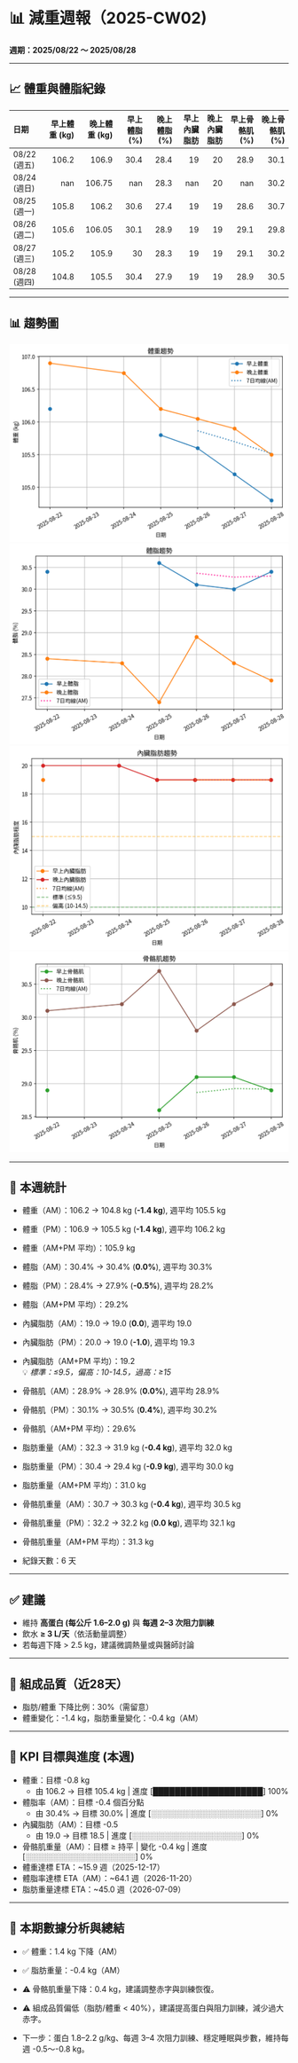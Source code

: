 # 📊 減重週報（2025-CW02)

**週期：2025/08/22 ～ 2025/08/28**  

---

## 📈 體重與體脂紀錄

| 日期         |   早上體重 (kg) |   晚上體重 (kg) |   早上體脂 (%) |   晚上體脂 (%) |   早上內臟脂肪 |   晚上內臟脂肪 |   早上骨骼肌 (%) |   晚上骨骼肌 (%) |
|:-------------|----------------:|----------------:|---------------:|---------------:|---------------:|---------------:|-----------------:|-----------------:|
| 08/22 (週五) |           106.2 |          106.9  |           30.4 |           28.4 |             19 |             20 |             28.9 |             30.1 |
| 08/24 (週日) |           nan   |          106.75 |          nan   |           28.3 |            nan |             20 |            nan   |             30.2 |
| 08/25 (週一) |           105.8 |          106.2  |           30.6 |           27.4 |             19 |             19 |             28.6 |             30.7 |
| 08/26 (週二) |           105.6 |          106.05 |           30.1 |           28.9 |             19 |             19 |             29.1 |             29.8 |
| 08/27 (週三) |           105.2 |          105.9  |           30   |           28.3 |             19 |             19 |             29.1 |             30.2 |
| 08/28 (週四) |           104.8 |          105.5  |           30.4 |           27.9 |             19 |             19 |             28.9 |             30.5 |

---

## 📊 趨勢圖

![體重趨勢](2025-CW02_weight_trend.png)
![體脂率趨勢](2025-CW02_bodyfat_trend.png)
![內臟脂肪趨勢](2025-CW02_visceral_fat_trend.png)
![骨骼肌趨勢](2025-CW02_muscle_trend.png)

---

## 📌 本週統計

- 體重（AM）：106.2 → 104.8 kg  (**-1.4 kg**), 週平均 105.5 kg  
- 體重（PM）：106.9 → 105.5 kg  (**-1.4 kg**), 週平均 106.2 kg  
- 體重（AM+PM 平均）：105.9 kg  

- 體脂（AM）：30.4% → 30.4%  (**0.0%**), 週平均 30.3%  
- 體脂（PM）：28.4% → 27.9%  (**-0.5%**), 週平均 28.2%  
- 體脂（AM+PM 平均）：29.2%  

- 內臟脂肪（AM）：19.0 → 19.0  (**0.0**), 週平均 19.0  
- 內臟脂肪（PM）：20.0 → 19.0  (**-1.0**), 週平均 19.3  
- 內臟脂肪（AM+PM 平均）：19.2  
  💡 *標準：≤9.5，偏高：10-14.5，過高：≥15*  

- 骨骼肌（AM）：28.9% → 28.9%  (**0.0%**), 週平均 28.9%  
- 骨骼肌（PM）：30.1% → 30.5%  (**0.4%**), 週平均 30.2%  
- 骨骼肌（AM+PM 平均）：29.6%  

- 脂肪重量（AM）：32.3 → 31.9 kg  (**-0.4 kg**), 週平均 32.0 kg  
- 脂肪重量（PM）：30.4 → 29.4 kg  (**-0.9 kg**), 週平均 30.0 kg  
- 脂肪重量（AM+PM 平均）：31.0 kg  

- 骨骼肌重量（AM）：30.7 → 30.3 kg  (**-0.4 kg**), 週平均 30.5 kg  
- 骨骼肌重量（PM）：32.2 → 32.2 kg  (**0.0 kg**), 週平均 32.1 kg  
- 骨骼肌重量（AM+PM 平均）：31.3 kg  

- 紀錄天數：6 天

---

## ✅ 建議
- 維持 **高蛋白 (每公斤 1.6–2.0 g)** 與 **每週 2–3 次阻力訓練**  
- 飲水 **≥ 3 L/天**（依活動量調整）  
- 若每週下降 > 2.5 kg，建議微調熱量或與醫師討論  

---

## 🧪 組成品質（近28天）

- 脂肪/體重 下降比例：30%（需留意）  
- 體重變化：-1.4 kg，脂肪重量變化：-0.4 kg（AM）  

---

## 🎯 KPI 目標與進度 (本週)

- 體重：目標 -0.8 kg  
  - 由 106.2 → 目標 105.4 kg  | 進度 [████████████████████] 100%  
- 體脂率（AM）：目標 -0.4 個百分點  
  - 由 30.4% → 目標 30.0%  | 進度 [░░░░░░░░░░░░░░░░░░░░] 0%  
- 內臟脂肪（AM）：目標 -0.5  
  - 由 19.0 → 目標 18.5  | 進度 [░░░░░░░░░░░░░░░░░░░░] 0%  
- 骨骼肌重量（AM）：目標 ≥ 持平  | 變化 -0.4 kg  | 進度 [░░░░░░░░░░░░░░░░░░░░] 0%  
- 體重達標 ETA：~15.9 週（2025-12-17）  
- 體脂率達標 ETA（AM）：~64.1 週（2026-11-20）  
- 脂肪重量達標 ETA：~45.0 週（2026-07-09）  

---

## 🧠 本期數據分析與總結

- ✅ 體重：1.4 kg 下降（AM）
- ✅ 脂肪重量：-0.4 kg（AM）
- ⚠️ 骨骼肌重量下降：0.4 kg，建議調整赤字與訓練恢復。
- ⚠️ 組成品質偏低（脂肪/體重 < 40%），建議提高蛋白與阻力訓練，減少過大赤字。

- 下一步：蛋白 1.8–2.2 g/kg、每週 3–4 次阻力訓練、穩定睡眠與步數，維持每週 -0.5～-0.8 kg。
